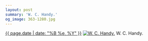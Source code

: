 ```yaml
---
layout: post
summary: 'W. C. Handy.'
og_image: 363-1280.jpg
---
```


<p>
  <time><a href="/363">{{ page.date | date: "%B %e, %Y" }}</a></time>
  <a href="/363"><img src="{{ site.assets_url }}/363-640.jpg" srcset="{{ site.assets_url }}/363-1280.jpg 1280w, {{ site.assets_url }}/363-960.jpg 960w, {{ site.assets_url }}/363-640.jpg 640w, {{ site.assets_url }}/363-320.jpg 320w" sizes="(min-width: 700px) 50vw, calc(100vw - 2rem)" alt="W. C. Handy." /></a>
  <span>W. C. Handy.</span>
</p>

